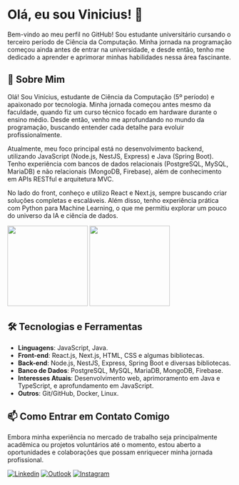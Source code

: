 # Olá, eu sou Vinicius! 👋

Bem-vindo ao meu perfil no GitHub! Sou estudante universitário cursando o terceiro período de Ciência da Computação. Minha jornada na programação começou ainda antes de entrar na universidade, e desde então, tenho me dedicado a aprender e aprimorar minhas habilidades nessa área fascinante.

## 🚀 Sobre Mim
Olá! Sou Vinícius, estudante de Ciência da Computação (5º período) e apaixonado por tecnologia. Minha jornada começou antes mesmo da faculdade, quando fiz um curso técnico focado em hardware durante o ensino médio. Desde então, venho me aprofundando no mundo da programação, buscando entender cada detalhe para evoluir profissionalmente.

Atualmente, meu foco principal está no desenvolvimento backend, utilizando JavaScript (Node.js, NestJS, Express) e Java (Spring Boot). Tenho experiência com bancos de dados relacionais (PostgreSQL, MySQL, MariaDB) e não relacionais (MongoDB, Firebase), além de conhecimento em APIs RESTful e arquitetura MVC.

No lado do front, conheço e utilizo React e Next.js, sempre buscando criar soluções completas e escaláveis. Além disso, tenho experiência prática com Python para Machine Learning, o que me permitiu explorar um pouco do universo da IA e ciência de dados.

<div>
  <img height="180em" src="https://github-readme-stats.vercel.app/api?username=viniAndr&show_icons=true&theme=radical"/>
  <img height="180em" src="https://github-readme-stats.vercel.app/api/top-langs/?username=viniAndr&layout=compact&theme=radical"/>
</div>

## 🛠 Tecnologias e Ferramentas
- **Linguagens**: JavaScript, Java.
- **Front-end**: React.js, Next.js, HTML, CSS e algumas bibliotecas.
- **Back-end**: Node.js, NestJS, Express, Spring Boot e diversas bibliotecas.
- **Banco de Dados**: PostgreSQL, MySQL, MariaDB, MongoDB, Firebase.
- **Interesses Atuais**: Desenvolvimento web, aprimoramento em Java e TypeScript, e aprofundamento em JavaScript.
- **Outros**: Git/GitHub, Docker, Linux.

## 📫 Como Entrar em Contato Comigo
Embora minha experiência no mercado de trabalho seja principalmente acadêmica ou projetos voluntários até o momento, estou aberto a oportunidades e colaborações que possam enriquecer minha jornada profissional.

[![Linkedin](https://img.shields.io/badge/LinkedIn-0077B5?style=for-the-badge&logo=linkedin&logoColor=white)](https://www.linkedin.com/in/vinicius-andr/)
[![Outlook](https://img.shields.io/badge/Microsoft_Outlook-0078D4?style=for-the-badge&logo=microsoft-outlook&logoColor=white)](https://outlook.live.com/mail/0/)
[![Instagram](https://img.shields.io/badge/Instagram-E4405F?style=for-the-badge&logo=instagram&logoColor=white)](https://www.instagram.com/vinicius_andr23)
